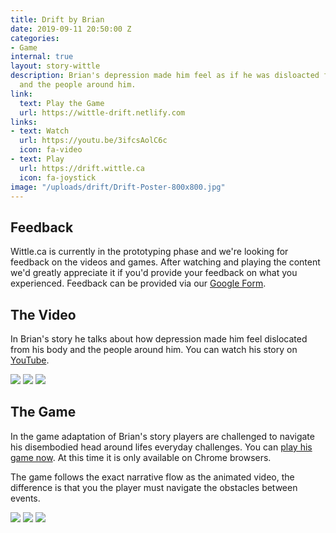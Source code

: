 ```yaml
---
title: Drift by Brian
date: 2019-09-11 20:50:00 Z
categories:
- Game
internal: true
layout: story-wittle
description: Brian's depression made him feel as if he was disloacted from his body
  and the people around him.
link:
  text: Play the Game
  url: https://wittle-drift.netlify.com
links:
- text: Watch
  url: https://youtu.be/3ifcsAolC6c
  icon: fa-video
- text: Play
  url: https://drift.wittle.ca
  icon: fa-joystick
image: "/uploads/drift/Drift-Poster-800x800.jpg"
---
```


## Feedback
Wittle.ca is currently in the prototyping phase and we're looking for feedback on the videos and games. After watching and playing the content we'd greatly appreciate it if you'd provide your feedback on what you experienced. Feedback can be provided via our [Google Form](https://forms.gle/GrhbAUCedm2HG7xJ9).

## The Video
In Brian's story he talks about how depression made him feel dislocated from his body and the people around him. You can watch his story on [YouTube](https://youtu.be/3ifcsAolC6c). 

<img src="{{site.baseurl}}/uploads/drift/Drift-Story-00.jpg">
<img src="{{site.baseurl}}/uploads/drift/Drift-Story-05.jpg">
<img src="{{site.baseurl}}/uploads/drift/Drift-Story-02.jpg">


<!--<iframe width="560" height="315" src="https://www.youtube.com/embed/3ifcsAolC6c" frameborder="0" allow="accelerometer; autoplay; encrypted-media; gyroscope; picture-in-picture" allowfullscreen></iframe>-->

## The Game
In the game adaptation of Brian's story players are challenged to navigate his disembodied head around lifes everyday challenges. You can [play his game now](https://drift.wittle.ca). At this time it is only available on Chrome browsers.  

The game follows the exact narrative flow as the animated video, the difference is that you the player must navigate the obstacles between events. 

<img src="{{site.baseurl}}/uploads/drift/Drift-Story-01.jpg">
<img src="{{site.baseurl}}/uploads/drift/Drift-Story-04.jpg">
<img src="{{site.baseurl}}/uploads/drift/Drift-Story-03.jpg">